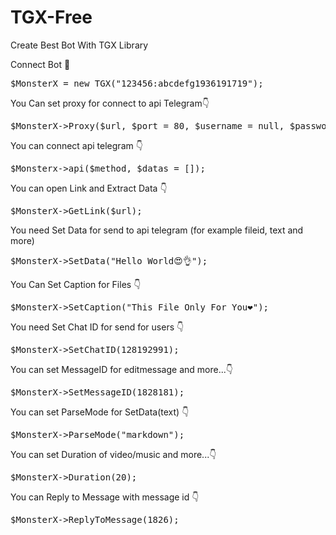 # TGX-Free
Create Best Bot With TGX Library

<html>



<bold>Connect Bot 🔘</bold>
<pre>$MonsterX = new TGX("123456:abcdefg1936191719"); </pre>

<bold> You Can set proxy for connect to api Telegram👇</bold>
<pre>$MonsterX->Proxy($url, $port = 80, $username = null, $password = null, $type = 'HTTP');</pre>

<bold> You can connect api telegram 👇 </bold>
<pre>$Monsterx->api($method, $datas = []);</pre>

<bold> You can open Link and Extract Data 👇 </bold>
<pre>$MonsterX->GetLink($url);</pre>

<bold>You need Set Data for send to api telegram (for example fileid, text and more)


<pre>$MonsterX->SetData("Hello World😍👌");</pre>

<bold>You Can Set Caption for Files 👇</bold>
<pre>$MonsterX->SetCaption("This File Only For You❤");</pre>

<bold>You need Set Chat ID for send for users 👇 </bold>
<pre>$MonsterX->SetChatID(128192991);</pre>

<bold> You can set MessageID for editmessage and more...👇 </bold>
<pre>$MonsterX->SetMessageID(1828181);</pre>

<bold> You can set ParseMode for SetData(text) 👇 </bold>
<pre>$MonsterX->ParseMode("markdown");</pre>

<bold> You can set Duration of video/music and more...👇</bold>
<pre>$MonsterX->Duration(20);</pre>

<bold> You can Reply to Message with message id 👇 </bold>
<pre>$MonsterX->ReplyToMessage(1826);</pre>


</html>
